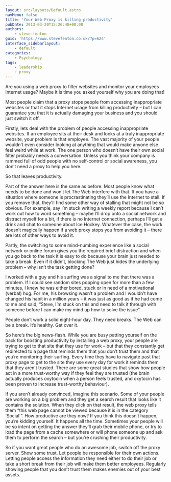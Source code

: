 ```yaml
---
layout: src/layouts/Default.astro
navMenu: false
title: 'Your Web Proxy is killing productivity'
pubDate: 2013-03-20T15:26:48+00:00
authors:
    - steve-fenton
guid: 'https://www.stevefenton.co.uk/?p=624'
interface_sidebarlayout:
    - default
categories:
    - Psychology
tags:
    - leadership
    - proxy
---
```


Are you using a web proxy to filter websites and monitor your employees Internet usage? Maybe it is time you asked yourself why you are doing that!

Most people claim that a proxy stops people from accessing inappropriate websites or that it stops Internet usage from killing productivity – but I can guarantee you that it is actually damaging your business and you should just switch it off.

Firstly, lets deal with the problem of people accessing inappropriate websites. If an employee sits at their desk and looks at a truly inappropriate website, your problem is that employee. The vast majority of your people wouldn’t even consider looking at anything that would make anyone else feel weird while at work. The one person who doesn’t have their own social filter probably needs a conversation. Unless you think your company is rammed full of odd people with no self-control or social awareness, you don’t need a proxy to help you here.

So that leaves productivity.

Part of the answer here is the same as before. Most people know what needs to be done and won’t let The Web interfere with that. If you have a situation where someone is procrastinating they’ll use the Internet to stall. If you remove that, they’ll find some other way of stalling that might not be so obvious. For example, say I’m stuck writing a weekly report because I can’t work out how to word something – maybe I’ll drop onto a social network and distract myself for a bit, if there is no Internet connection, perhaps I’ll get a drink and chat to someone about Ice Hockey. Whatever the case, the work doesn’t magically happen if a web proxy stops you from avoiding it – there are lots of other ways to avoid it.

Partly, the switching to some mind-numbing experience like a social network or online forum gives you the required brief distraction and when you go back to the task it is easy to do because your brain just needed to take a break. Even if it didn’t, blocking The Web just hides the underlying problem – why isn’t the task getting done?

I worked with a guy and his surfing was a signal to me that there was a problem. If I could see random sites popping open for more than a few minutes, I knew he was either bored, stuck or in need of a motivational (verbal) hug. For me, his browsing wasn’t a problem and I wouldn’t have changed his habit in a million years – it was just as good as if he had come to me and said; “Steve, I’m stuck on this and need to talk it through with someone before I can make my mind up how to solve the issue”.

People don’t work a solid eight-hour day. They need breaks. The Web can be a break. It’s healthy. Get over it.

So here’s the big news-flash. While you are busy patting yourself on the back for boosting productivity by installing a web proxy, your people are trying to get to that site that they use for work – but that they constantly get redirected to a page that reminds them that you don’t trust them and that you’re monitoring their surfing. Every time they have to navigate past that proxy page to get to the site they use every day for work it reminds them that they aren’t trusted. There are some great studies that show how people act in a more trust-worthy way if they feel they are trusted (the brain actually produces oxytocin when a person feels trusted, and oxytocin has been proven to increase trust-worthy behaviour).

If you aren’t already convinced, imagine this scenario. Some of your people are working on a big problem and they get a search result that looks like it contains the solution. When they click on that result, the web proxy tells them “this web page cannot be viewed because it is in the category ‘Social'”. How productive are they now? If you think this doesn’t happen, you’re kidding yourself. It happens all the time. Sometimes your people will be so intent on getting the answer they’ll grab their mobile phone, or try to load the page from a cache somewhere or will phone someone up and ask them to perform the search – but you’re crushing their productivity.

So if you want great people who do an awesome job, switch off the proxy server. Show some trust. Let people be responsible for their own actions. Letting people access the information they need either to do their job or take a short break from their job will make them better employees. Regularly showing people that you don’t trust them makes enemies out of your best assets.